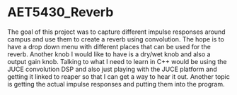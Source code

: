 # AET5430_Reverb
The goal of this project was to capture different impulse responses around campus and use 
them to create a reverb using convolution. The hope is to have a drop down menu with 
different places that can be used for the reverb. Another knob I would like to have is 
a dry/wet knob and also a output gain knob. Talking to what I need to learn in C++ would 
be using the JUCE convolution DSP and also just playing with the JUCE platform and 
getting it linked to reaper so that I can get a way to hear it out. Another topic is 
getting the actual impulse responses and putting them into the program.